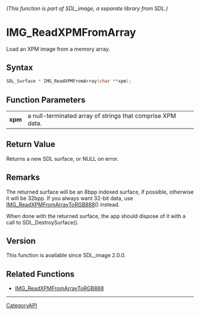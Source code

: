 ###### (This function is part of SDL_image, a separate library from SDL.)
# IMG_ReadXPMFromArray

Load an XPM image from a memory array.

## Syntax

```c
SDL_Surface * IMG_ReadXPMFromArray(char **xpm);

```

## Function Parameters

|             |                                                            |
| ----------- | ---------------------------------------------------------- |
| **xpm**     | a null-terminated array of strings that comprise XPM data. |

## Return Value

Returns a new SDL surface, or NULL on error.

## Remarks

The returned surface will be an 8bpp indexed surface, if possible,
otherwise it will be 32bpp. If you always want 32-bit data, use
[IMG_ReadXPMFromArrayToRGB888](IMG_ReadXPMFromArrayToRGB888)() instead.

When done with the returned surface, the app should dispose of it with a
call to SDL_DestroySurface().

## Version

This function is available since SDL_image 2.0.0.

## Related Functions

* [IMG_ReadXPMFromArrayToRGB888](IMG_ReadXPMFromArrayToRGB888)

----
[CategoryAPI](CategoryAPI)

